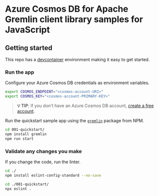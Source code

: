 # Azure Cosmos DB for Apache Gremlin client library samples for JavaScript


## Getting started

This repo has a [devcontainer](https://containers.dev) environment making it easy to get started.


### Run the app

Configure your Azure Cosmos DB credentials as environment variables.

```bash
export COSMOS_ENDPOINT="<cosmos-account-URI>"
export COSMOS_KEY="<cosmos-account-PRIMARY-KEY>"
```

> **💡 TIP**: If you don't have an Azure Cosmos DB account, [create a free account](https://cosmos.azure.com/try/).

Run the quickstart sample app using the [`gremlin`](https://www.npmjs.com/package/gremlin) package from NPM.

```bash
cd 001-quickstart/
npm install gremlin
npm run start
```

### Validate any changes you make

If you change the code, run the linter.

```bash
cd ./
npm install eslint-config-standard --no-save
```

```bash
cd ./001-quickstart/
npx eslint .
```

